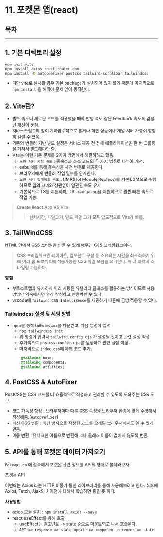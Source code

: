 # 11. 포켓몬 앱(react)

## 목차


---
## 1. 기본 디렉토리 설정

```bash
npm init vite
npm install axios react-router-dom
npm install -D autoprefixer postcss tailwind-scrollbar tailwindcss
```

- 다만 vite로 설치할 경우 기본 package가 설치되어 있지 않기 때문에 마지막으로 `npm install` 을 해줘야 문제 없이 동작한다.

## 2. Vite란?

- 빌드 속도나 새로운 코드를 적용했을 때의 반영 속도 같은 Feedback 속도의 엄청난 개선이 장점.
- 자바스크립트의 양이 기하급수적으로 많거나 하면 성능이나 개발 서버 가동이 굉장히 걸릴 수 있음.
- 기존의 번들러 기반 빌드 설정은 서비스 제공 전 전체 애플리케이션을 한 번 크롤링을 거쳐서 빌드해야만 함.
- Vite는 이런 기존 문제를 2가지 방면에서 해결하려고 했음.
    - `느린 서버 시작 속도` : 종속성과 소스 코드의 두 가지 범주로 나누어 개선.
    - esbuild를 통해 종속성을 사전 번들로 제공한다.
    - 브라우저에게 번들러 작업 일부를 인계한다.
    - `느린 서버 업데이트 속도` : HMR(Hot Module Replace)를 기본 ESM으로 수행하므로 앱의 크기와 상관없이 일관된 속도 유지
    - 기본적으로 TS를 지원하며, TS Transpiling을 지원하므로 훨씬 빠른 속도로 작업 가능.

> Create React App VS Vite
>> 설치시간, 파일크기, 빌드 파일 크기 모두 압도적으로 Vite가 빠름.

## 3. TailWindCSS
HTML 안에서 CSS 스타일을 만들 수 있게 해주는 CSS 프레임워크이다.
> CSS 프레임워크란 레이아웃, 컴포넌트 구성 등 소요되는 시간을 최소화하기 위해 여러 웹 프로젝트에 적용가능한 CSS 파일 모음을 의미한다. 즉 더 빠르게 스타일링 가능하다.

**장점**
- 부트스트랩과 유사하게 미리 세팅된 유틸리티 클래스를 활용하는 방식이므로 사용방법만 익숙해지면 쉽게 작성하고 만들어볼 수 있다.
- vscode에 `Tailwind CSS IntelliSense`를 제공하기 때문에 금방 적응할 수 있다.

### Tailwindcss 설정 및 세팅 방법
- npm을 통해 tailwindcss를 다운받고, 다음 명령어 입력
    - `npx tailwindcss init`
    - 위 명령어 입력시 `tailwind.config.cjs` 가 생성될 것이고 관련 설정 작성
    - 추가적으로 `postcss.config.cjs` 를 생성하고 관련 설정 작성.
    - 마지막으로 `index.css`에 아래 코드 추가.
    ```css
        @tailwind base;
        @tailwind components;
        @tailwind utilities;
    ```


## 4. PostCSS & AutoFixer
PostCSS는  CSS 코드를 더 효율적으로 작성하고 관리할 수 있도록 도와주는 CSS 도구.

- 코드 가독성 향상 : 브라우저마다 다른 CSS 속성을 브라우저 환경에 맞게 수정해서 작성해줌.(`Autoprefixer`)
- 최신 CSS 변환 : 최신 방식으로 작성한 코드를 오래된 브라우저에서도 쓸 수 있게 만듬.
- 이름 변환 : 유니크한 이름으로 변환해 id나 클래스 이름이 겹치지 않도록 변환.


## 5. API를 통해 포켓몬 데이터 가져오기
`Pokeapi.co` 에 접속해서 포켓몬 관련 정보를 API의 형태로 불러와보자. <br>

<a link="Pokeapi.co">포켓몬 API</a>

이번에는 Axios 라는 HTTP 비동기 통신 라이브러리를 통해 사용해보려고 한다. 추후에 Axios, Fetch, Ajax의 차이점에 대해서 학습하면 좋을 듯 하다.

**사용방법**
- axios 모듈 설치 : `npm install axios --save`
- react useEffect를 통해 호출
    - useEffect는 컴포넌트 -> state 순으로 마운트되고 나서 호출된다.
    - `API => response => state update => component rerender => state`
```jxs


```

